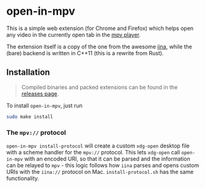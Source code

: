# open-in-mpv
This is a simple web extension (for Chrome and Firefox) which helps open any video in the currently open tab in the [mpv player](https://mpv.io).

The extension itself is a copy of the one from the awesome [iina](https://github.com/iina/iina), while the (bare) backend is written in C++11 (this is a rewrite from Rust).

## Installation
> Compiled binaries and packed extensions can be found in the [releases page](https://github.com/Baldomo/open-in-mpv/releases).

To install `open-in-mpv`, just run
```sh
sudo make install
```

### The `mpv://` protocol
`open-in-mpv install-protocol` will create a custom `xdg-open` desktop file with a scheme handler for the `mpv://` protocol. This lets `xdg-open` call `open-in-mpv` with an encoded URI, so that it can be parsed and the information can be relayed to `mpv` - this logic follows how `iina` parses and opens custom URIs with the `iina://` protocol on Mac. `install-protocol.sh` has the same functionality.